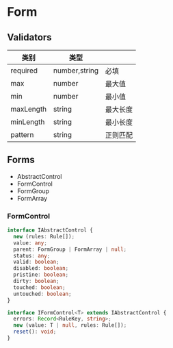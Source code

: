# Form

## Validators

| 类别      | 类型          |          |
| --------- | ------------- | -------- |
| required  | number,string | 必填     |
| max       | number        | 最大值   |
| min       | number        | 最小值   |
| maxLength | string        | 最大长度 |
| minLength | string        | 最小长度 |
| pattern   | string        | 正则匹配 |

## Forms

- AbstractControl
- FormControl
- FormGroup
- FormArray

### FormControl

```typescript
interface IAbstractControl {
  new (rules: Rule[]);
  value: any;
  parent: FormGroup | FormArray | null;
  status: any;
  valid: boolean;
  disabled: boolean;
  pristine: boolean;
  dirty: boolean;
  touched: boolean;
  untouched: boolean;
}

interface IFormControl<T> extends IAbstractControl {
  errors: Record<RuleKey, string>;
  new (value: T | null, rules: Rule[]);
  reset(): void;
}
```
